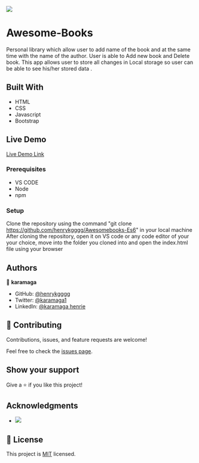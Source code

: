 ![](https://img.shields.io/badge/Microverse-blueviolet)
# Awesome-Books
Personal library which allow user to add name of the book and at the same time with the name of the author. User is able to Add new book and Delete book. This app allows user to store all changes in Local storage so user can be able to see his/her stored data .

## Built With

- HTML
- CSS
- Javascript
- Bootstrap



## Live Demo

[Live Demo Link]()



### Prerequisites
- VS CODE
- Node
- npm

### Setup
Clone the repository using the command "git clone https://github.com/henrykgggg/Awesomebooks-Es6" in your local machine
After cloning the repository, open it on VS code or any code editor of your your choice, move into the folder you cloned into and open the index.html file using your browser

## Authors


👤 **karamaga**

- GitHub: [@henrykgggg ](https://github.com/henrykgggg)
- Twitter: [@karamaga1](https://twitter.com/karamaga1)
- LinkedIn: [@karamaga henrie](https://www.linkedin.com/in/karamaga-henrie-35a539232/)

## 🤝 Contributing

Contributions, issues, and feature requests are welcome!

Feel free to check the [issues page](../../issues/).

## Show your support

Give a ⭐️ if you like this project!

## Acknowledgments

- ![](https://img.shields.io/badge/Microverse-blueviolet)

## 📝 License

This project is [MIT](./MIT.md) licensed.

